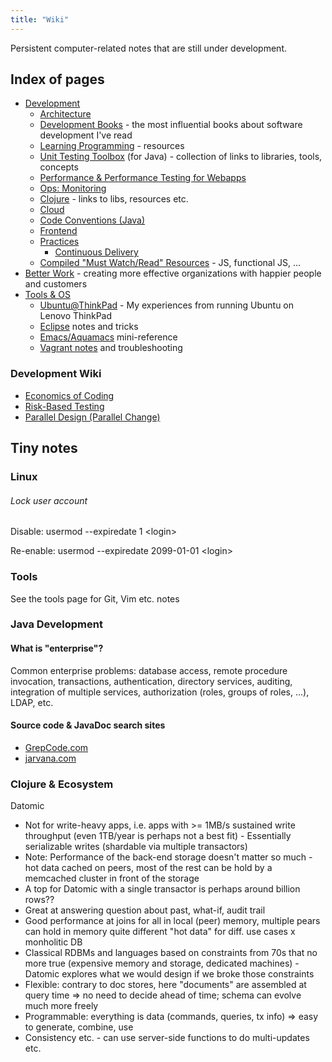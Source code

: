 ```yaml
---
title: "Wiki"
---
```

Persistent computer-related notes that are still under development.


## Index of pages




  - [Development](/wiki/development/)
      - [Architecture](/wiki/development/architecture/ "Architecture")
      - [Development Books](/wiki/development/books/) - the most influential books about software development I've read
      - [Learning Programming](/wiki/development/learning-programming/ "Learning Programming") - resources
      - [Unit Testing Toolbox](/wiki/development/testing/ "Testing") (for Java) - collection of links to libraries, tools, concepts
      - [Performance & Performance Testing for Webapps](/wiki/development/testing/performance-testing-for-webapps-notes/ "Performance Testing for Webapps Notes")
      - [Ops: Monitoring](/wiki/development/ops-monitoring/ "Ops: Monitoring")
      - [Clojure](/wiki/development/clojure/ "Clojure") - links to libs, resources etc.
      - [Cloud](/wiki/development/cloud/ "Cloud")
      - [Code Conventions (Java)](/wiki/development/code-conventions-java/ "Code Conventions (Java)")
      - [Frontend](/wiki/development/frontend/ "Frontend")
      - [Practices](/wiki/development/practicies/ "Practices")
          - [Continuous Delivery](/wiki/development/practicies/continuous-delivery/ "Continuous Delivery")
      - [Compiled "Must Watch/Read" Resources](/wiki/development/compiled-must-watchread-resources/ "Compiled “Must Watch/Read” Resources") - JS, functional JS, ...
  - [Better Work](/wiki/better-work/ "Better Work") - creating more effective organizations with happier people and customers
  - [Tools & OS](/wiki/tools/ "Tools")
      - [Ubuntu@ThinkPad](/wiki/tools/ubuntuatthinkpad/ "Ubuntu@Thinkpad") - My experiences from running Ubuntu on Lenovo ThinkPad
      - [Eclipse](/wiki/tools/eclipse/ "Eclipse") notes and tricks
      - [Emacs/Aquamacs](/wiki/tools/emacs/ "Aquamacs/Emacs") mini-reference
      - [Vagrant notes](/wiki/tools/vagrant-notes/ "Vagrant Notes") and troubleshooting




### Development Wiki




  - [Economics of Coding](/wiki/development/economics-of-coding/)
  - [Risk-Based Testing](/wiki/development/risk-based-testing/ "Risk-Based Testing")
  - [Parallel Design (Parallel Change)](/wiki/development/parallel-design-parallel-change/ "Parallel Design (Parallel Change)")




## Tiny notes




### Linux




###### Lock user account



Disable: usermod --expiredate 1 \<login\>

Re-enable: usermod --expiredate 2099-01-01 \<login\>


### Tools



See the tools page for Git, Vim etc. notes


### Java Development




#### What is "enterprise"?



Common enterprise problems: database access, remote procedure invocation, transactions, authentication, directory services, auditing, integration of multiple services, authorization (roles, groups of roles, ...), LDAP, etc.


#### Source code & JavaDoc search sites




  - [GrepCode.com](http://grepcode.com/)
  - [jarvana.com](http://www.jarvana.com/jarvana/)




### Clojure & Ecosystem



Datomic


  - Not for write-heavy apps, i.e. apps with \>= 1MB/s sustained write throughput (even 1TB/year is perhaps not a best fit) - Essentially serializable writes (shardable via multiple transactors)
  - Note: Performance of the back-end storage doesn't matter so much - hot data cached on peers, most of the rest can be hold by a memcached cluster in front of the storage
  - A top for Datomic with a single transactor is perhaps around billion rows??
  - Great at answering question about past, what-if, audit trail
  - Good performance at joins for all in local (peer) memory, multiple pears can hold in memory quite different "hot data" for diff. use cases x monholitic DB
  - Classical RDBMs and languages based on constraints from 70s that no more true (expensive memory and storage, dedicated machines) - Datomic explores what we would design if we broke those constraints
  - Flexible: contrary to doc stores, here "documents" are assembled at query time =\> no need to decide ahead of time; schema can evolve much more freely
  - Programmable: everything is data (commands, queries, tx info) =\> easy to generate, combine, use
  - Consistency etc. - can use server-side functions to do multi-updates etc.
